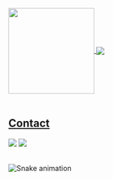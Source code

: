 </br>

 <div>
  <a href="https://github.com/dsvipeer">
   <img align="center" height="170" src="https://github-readme-stats.vercel.app/api/top-langs/?username=dsvipeer&layout=compact&langs_count=16&theme=dracula"/>
  <img align="center" src="https://github-readme-stats.vercel.app/api?username=dsvipeer&show_icons=true&theme=dracula&include_all_commits=true&count_private=false&hide=issues"/>
</div>
  
</br>

## Contact 
<div> 
  <a href="https://www.youtube.com/channel/@zVipeer" target="_blank"><img src="https://img.shields.io/badge/-YouTube-%23EA4335?style=for-the-badge&logo=youtube&logoColor=white" target="_blank"></a>
  <a href = "mailto: dpsimoes2016@outlook.com"><img src="https://img.shields.io/badge/-Gmail-%23333?style=for-the-badge&logo=gmail&logoColor=white" target="_blank"></a>
 </br>
</br>
 
  ![Snake animation](https://github.com/eagrundy/eagrundy/blob/output/github-contribution-grid-snake.svg)
 
</div>
